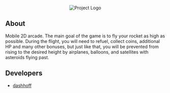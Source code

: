 <p align="center">
      <img src="https://media.discordapp.net/attachments/656865654976020490/1162839467862786058/57cdfc81f23b3be6.png?ex=653d65a5&is=652af0a5&hm=c5541d536dfab86804df1b7b6e6fd8a05633dd7e6cde97cf498ede8557706d55&=&width=250&height=250"alt="Project Logo">
</p>

## About

Mobile 2D arcade. The main goal of the game is to fly your rocket as high as possible. During the flight, you will need to refuel, collect coins, additional HP and many other bonuses, but just like that, you will be prevented from rising to the desired height by airplanes, balloons, and satellites with asteroids flying past.

## Developers

- [dashhoff](https://github.com/dashhoff/)
